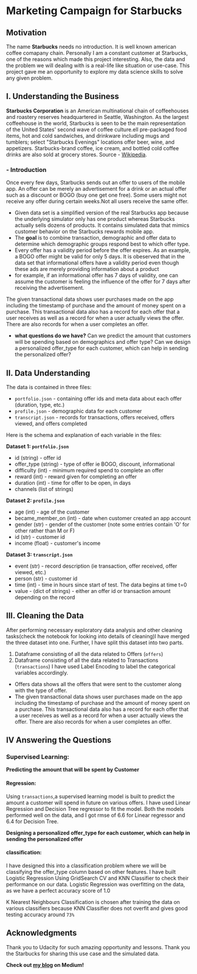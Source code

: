 # Marketing Campaign for Starbucks
## Motivation

The name **Starbucks** needs no introduction. It is well known american coffee comapany chain. Personally I am a constant customer at Starbucks, one of the reasons which made this project interesting. Also, the data and the problem we will dealing with is a real-life like situation or use-case. This project gave me an opportunity to explore my data science skills to solve any given problem.

## I. Understanding the Business

**Starbucks Corporation** is an American multinational chain of coffeehouses and roastery reserves headquartered in Seattle, Washington. As the largest coffeehouse in the world, Starbucks is seen to be the main representation of the United States' second wave of coffee culture.ell pre-packaged food items, hot and cold sandwiches, and drinkware including mugs and tumblers; select "Starbucks Evenings" locations offer beer, wine, and appetizers. Starbucks-brand coffee, ice cream, and bottled cold coffee drinks are also sold at grocery stores. Source - [Wikipedia](https://en.wikipedia.org/wiki/Starbucks).

### - Introduction 

Once every few days, Starbucks sends out an offer to users of the mobile app. An offer can be merely an advertisement for a drink or an actual offer such as a discount or BOGO (buy one get one free). Some users might not receive any offer during certain weeks.Not all users receive the same offer.

- Given data set is a simplified version of the real Starbucks app because the underlying simulator only has one product whereas Starbucks actually sells dozens of products. It contains simulated data that mimics customer behavior on the Starbucks rewards mobile app.
- The **goal** is to combine transaction, demographic and offer data to determine which demographic groups respond best to which offer type.
- Every offer has a validity period before the offer expires. As an example, a BOGO offer might be valid for only 5 days. It is obeserved that in the data set that informational offers have a validity period even though these ads are merely providing information about a product
- for example, if an informational offer has 7 days of validity, one can assume the customer is feeling the influence of the offer for 7 days after receiving the advertisement.

The given transactional data shows user purchases made on the app including the timestamp of purchase and the amount of money spent on a purchase. This transactional data also has a record for each offer that a user receives as well as a record for when a user actually views the offer. There are also records for when a user completes an offer. 

- **what questions do we have?**
Can we predict the amount that customers will be spending based on demographics and offer type?
Can we design a personalized offer_type for each customer, which can help in sending the personalized offer?

## II. Data Understanding

The data is contained in three files:

* `portfolio.json` - containing offer ids and meta data about each offer (duration, type, etc.)
* `profile.json` - demographic data for each customer
* `transcript.json` - records for transactions, offers received, offers viewed, and offers completed

Here is the schema and explanation of each variable in the files:

**Dataset 1: `portfolio.json`**
* id (string) - offer id
* offer_type (string) - type of offer ie BOGO, discount, informational
* difficulty (int) - minimum required spend to complete an offer
* reward (int) - reward given for completing an offer
* duration (int) - time for offer to be open, in days
* channels (list of strings)

**Dataset 2: `profile.json`**
* age (int) - age of the customer 
* became_member_on (int) - date when customer created an app account
* gender (str) - gender of the customer (note some entries contain 'O' for other rather than M or F)
* id (str) - customer id
* income (float) - customer's income

**Dataset 3: `transcript.json`**
* event (str) - record description (ie transaction, offer received, offer viewed, etc.)
* person (str) - customer id
* time (int) - time in hours since start of test. The data begins at time t=0
* value - (dict of strings) - either an offer id or transaction amount depending on the record


## III. Cleaning the Data

After performing necessary exploratory data analysis and other cleaning tasks(check the notebook for looking into details of cleaning)I have merged the three dataset into one. Further, I have split this dataset into two parts. 
1. Dataframe consisting of all the data related to Offers (`offers`)
2. Dataframe consisting of all the data related to Transactions (`transactions`)
I have used Label Encoding to label the categorical variables accordingly.

- Offers data shows all the offers that were sent to the customer along with the type of offer.
- The given transactional data shows user purchases made on the app including the timestamp of purchase and the amount of money spent on    a purchase. This transactional data also has a record for each offer that a user receives as well as a record for when a user           actually views the offer. There are also records for when a user completes an offer.

## IV Answering the Questions
### Supervised Learning:
**Predicting the amount that will be spent by Customer**
#### Regression:
Using `transactions`,a supervised learning model is built to predict the amount a customer will spend in future on various offers.
I have used Linear Regression and Decision Tree regressor to fit the model.
Both the models performed well on the data, and I got rmse of 6.6 for Linear regressor and 6.4 for Decision Tree.

**Designing a personalized offer_type for each customer, which can help in sending the personalized offer**
#### classification:
I have designed this into a classification problem where we will be classifying the offer_type column based on other features.
I have built Logistic Regression Using GridSearch CV and KNN Classifier to check their performance on our data.
Logistic Regression was overfitting on the data, as we have a perfect accuracy score of 1.0


K Nearest Neighbours Classification is chosen after training the data on various classifiers because KNN Classifier does not overfit and gives good testing accuracy around `73%`

## Acknowledgments
Thank you to Udacity for such amazing opportunity and lessons. Thank you the Starbucks for sharing this use case and the simulated data.

**Check out [my blog](https://medium.com/@sagisv/marketing-campaign-for-starbucks-c29ae8324db6) on Medium!**

